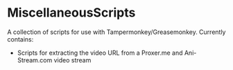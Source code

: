 # MiscellaneousScripts
A collection of scripts for use with Tampermonkey/Greasemonkey.
Currently contains:
  - Scripts for extracting the video URL from a Proxer.me and Ani-Stream.com video stream
